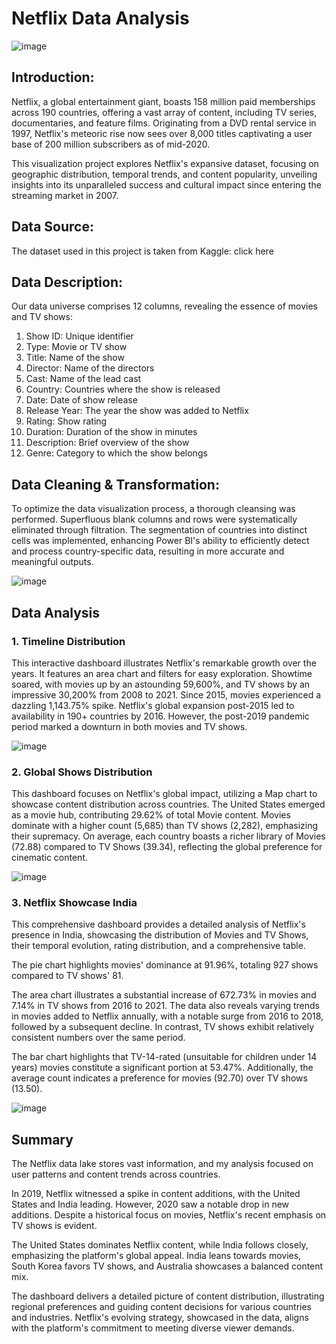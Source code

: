 # Netflix Data Analysis
 ![image](https://github.com/anugyaram/Netflix_Dashboard/assets/51700491/5b347bad-0d86-43e3-8ea5-4d7f16bb13a6)

## Introduction:
Netflix, a global entertainment giant, boasts 158 million paid memberships across 190 countries, offering a vast array of content, including TV series, documentaries, and feature films. Originating from a DVD rental service in 1997, Netflix's meteoric rise now sees over 8,000 titles captivating a user base of 200 million subscribers as of mid-2020.

This visualization project explores Netflix's expansive dataset, focusing on geographic distribution, temporal trends, and content popularity, unveiling insights into its unparalleled success and cultural impact since entering the streaming market in 2007.

## Data Source:
The dataset used in this project is taken from Kaggle: click here

## Data Description:
Our data universe comprises 12 columns, revealing the essence of movies and TV shows:
1.	Show ID: Unique identifier
2.	Type: Movie or TV show
3.	Title: Name of the show
4.	Director: Name of the directors
5.	Cast: Name of the lead cast
6.	Country: Countries where the show is released
7.	Date: Date of show release
8.	Release Year: The year the show was added to Netflix
9.	Rating: Show rating
10.	Duration: Duration of the show in minutes
11.	Description: Brief overview of the show
12.	Genre: Category to which the show belongs

## Data Cleaning & Transformation:
To optimize the data visualization process, a thorough cleansing was performed. Superfluous blank columns and rows were systematically eliminated through filtration. The segmentation of countries into distinct cells was implemented, enhancing Power BI's ability to efficiently detect and process country-specific data, resulting in more accurate and meaningful outputs.

![image](https://github.com/anugyaram/Netflix_Dashboard/assets/51700491/99bbb532-5d99-4edc-9165-bbe71b7646e2)

## Data Analysis
### 1.	Timeline Distribution
This interactive dashboard illustrates Netflix's remarkable growth over the years. It features an area chart and filters for easy exploration. Showtime soared, with movies up by an astounding 59,600%, and TV shows by an impressive 30,200% from 2008 to 2021. Since 2015, movies experienced a dazzling 1,143.75% spike. Netflix's global expansion post-2015 led to availability in 190+ countries by 2016. However, the post-2019 pandemic period marked a downturn in both movies and TV shows.

![image](https://github.com/anugyaram/Netflix_Dashboard/assets/51700491/418e1225-71ec-449a-8e65-e52f71e5c8e2)
 
### 2.	Global Shows Distribution
This dashboard focuses on Netflix's global impact, utilizing a Map chart to showcase content distribution across countries. The United States emerged as a movie hub, contributing 29.62% of total Movie content. Movies dominate with a higher count (5,685) than TV shows (2,282), emphasizing their supremacy. On average, each country boasts a richer library of Movies (72.88) compared to TV Shows (39.34), reflecting the global preference for cinematic content.

![image](https://github.com/anugyaram/Netflix_Dashboard/assets/51700491/8084ac6f-4b6b-4c60-a43a-a813c7a32d32)
 
### 3.	Netflix Showcase India
This comprehensive dashboard provides a detailed analysis of Netflix's presence in India, showcasing the distribution of Movies and TV Shows, their temporal evolution, rating distribution, and a comprehensive table. 

The pie chart highlights movies' dominance at 91.96%, totaling 927 shows compared to TV shows' 81. 

The area chart illustrates a substantial increase of 672.73% in movies and 7.14% in TV shows from 2016 to 2021. The data also reveals varying trends in movies added to Netflix annually, with a notable surge from 2016 to 2018, followed by a subsequent decline. In contrast, TV shows exhibit relatively consistent numbers over the same period.

The bar chart highlights that TV-14-rated (unsuitable for children under 14 years) movies constitute a significant portion at 53.47%. Additionally, the average count indicates a preference for movies (92.70) over TV shows (13.50).

![image](https://github.com/anugyaram/Netflix_Dashboard/assets/51700491/0753341d-ca44-4120-a1d5-52a6f94950dc)
 
## Summary
The Netflix data lake stores vast information, and my analysis focused on user patterns and content trends across countries.

In 2019, Netflix witnessed a spike in content additions, with the United States and India leading. However, 2020 saw a notable drop in new additions. Despite a historical focus on movies, Netflix's recent emphasis on TV shows is evident.

The United States dominates Netflix content, while India follows closely, emphasizing the platform's global appeal. India leans towards movies, South Korea favors TV shows, and Australia showcases a balanced content mix.

The dashboard delivers a detailed picture of content distribution, illustrating regional preferences and guiding content decisions for various countries and industries. Netflix's evolving strategy, showcased in the data, aligns with the platform's commitment to meeting diverse viewer demands.

